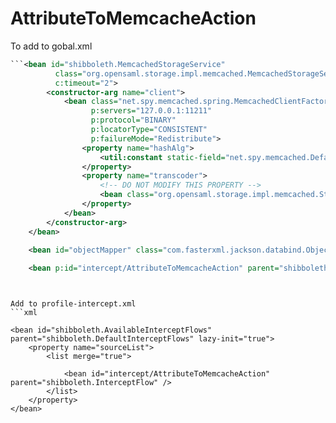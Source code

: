 # AttributeToMemcacheAction

To add to gobal.xml
```xml
```<bean id="shibboleth.MemcachedStorageService"
          class="org.opensaml.storage.impl.memcached.MemcachedStorageService"
          c:timeout="2">
        <constructor-arg name="client">
            <bean class="net.spy.memcached.spring.MemcachedClientFactoryBean"
                  p:servers="127.0.0.1:11211"
                  p:protocol="BINARY"
                  p:locatorType="CONSISTENT"
                  p:failureMode="Redistribute">
                <property name="hashAlg">
                    <util:constant static-field="net.spy.memcached.DefaultHashAlgorithm.FNV1_64_HASH" />
                </property>
                <property name="transcoder">
                    <!-- DO NOT MODIFY THIS PROPERTY -->
                    <bean class="org.opensaml.storage.impl.memcached.StorageRecordTranscoder" />
                </property>
            </bean>
        </constructor-arg>
    </bean>  

    <bean id="objectMapper" class="com.fasterxml.jackson.databind.ObjectMapper" />
    
    <bean p:id="intercept/AttributeToMemcacheAction" parent="shibboleth.InterceptFlow" />
```
```


Add to profile-intercept.xml
```xml
```
    <bean id="shibboleth.AvailableInterceptFlows" parent="shibboleth.DefaultInterceptFlows" lazy-init="true">
        <property name="sourceList">
            <list merge="true">

                <bean id="intercept/AttributeToMemcacheAction" parent="shibboleth.InterceptFlow" />
            </list>
        </property>
    </bean>
```
```